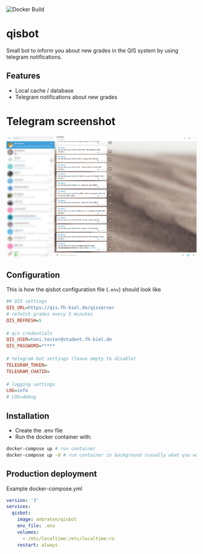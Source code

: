 ![Docker Build](https://github.com/anbraten/qisbot/workflows/Docker%20Build/badge.svg)

# qisbot
Small bot to inform you about new grades in the QIS system by using telegram notifications.

## Features
* Local cache / database
* Telegram notifications about new grades

# Telegram screenshot
![Screenshot](screenshot.png)

## Configuration

This is how the qisbot configuration file (`.env`) should look like
```ini
## QIS settings
QIS_URL=https://qis.fh-kiel.de/qisserver
# refetch grades every 5 minutes
QIS_REFRESH=5

# qis credentials
QIS_USER=toni.tester@student.fh-kiel.de
QIS_PASSWORD=*****

# telegram bot settings (leave empty to disable)
TELEGRAM_TOKEN=
TELEGRAM_CHATID=

# logging settings
LOG=info
# LOG=debug
```

## Installation
* Create the .env file
* Run the docker container with:
```bash
docker-compose up # run container
docker-compose up -d # run container in background (usually what you want)
```

## Production deployment
Example docker-compose.yml
```yml
version: '3'
services:
  qisbot:
    image: anbraten/qisbot
    env_file: .env
    volumes:
      - /etc/localtime:/etc/localtime:ro
    restart: always
```
